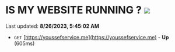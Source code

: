# IS MY WEBSITE RUNNING ? [![](https://img.shields.io/static/v1?label=Sponsor&message=%E2%9D%A4&logo=GitHub&color=%23fe8e86)](https://github.com/sponsors/<username>)

Last updated: **8/26/2023, 5:45:02 AM**

- `GET` [https://youssefservice.me](https://youssefservice.me) - **Up** (605ms)
